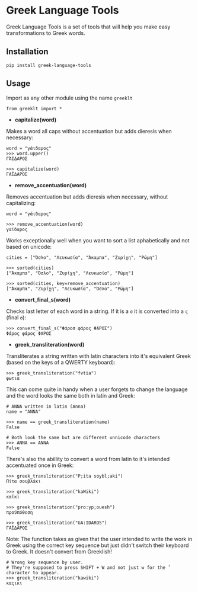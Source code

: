# Greek Language Tools

Greek Language Tools is a set of tools that will help you make easy transformations to Greek words.

## Installation

`pip install greek-language-tools`

## Usage

Import as any other module using the name `greeklt`

`from greeklt import *` 

- **capitalize(word)**

Makes a word all caps without accentuation but adds dieresis when necessary:

```
word = "γάιδαρος"
>>> word.upper()
ΓΆΙΔΑΡΟΣ

>>> capitalize(word)
ΓΑΪΔΑΡΟΣ
```

- **remove_accentuation(word)**

Removes accentuation but adds dieresis when necessary, without capitalizing:

```
word = "γάιδαρος"

>>> remove_accentuation(word)
γαϊδαρος
```

Works exceptionally well when you want to sort a list aphabetically and not based on unicode:

```
cities = ["Όσλο", "Λευκωσία", "Άκαμπα", "Ζυρίχη", "Ρώμη"]

>>> sorted(cities)
["Άκαμπα", "Όσλο", "Ζυρίχη", "Λευκωσία", "Ρώμη"]

>>> sorted(cities, key=remove_accentuation)
["Άκαμπα", "Ζυρίχη", "Λευκωσία", "Όσλο", "Ρώμη"]
```

- **convert_final_s(word)**

Checks last letter of each word in a string. If it is a `σ` it is converted into a `ς` (final `σ`):

```
>>> convert_final_s("Φάροσ φάρος ΦΑΡΟΣ")
Φάρος φάρος ΦΑΡΟΣ
```

- **greek_transliteration(word)**

Transliterates a string written with latin characters into it's equivalent Greek (based on the keys of a QWERTY keyboard):

```
>>> greek_transliteration("fvtia")
φωτια
```

This can come quite in handy when a user forgets to change the language and the word looks the same both in latin and Greek:
```
# ANNA written in latin (Anna)
name = "ANNA"

>>> name == greek_transliteration(name)
False

# Both look the same but are different unnicode characters
>>> ANNA == ΑΝΝΑ
False
```

There's also the abillity to convert a word from latin to it's intended accentuated once in Greek:

```
>>> greek_transliteration("P;ita soybl;aki")
Πίτα σουβλάκι

>>> greek_transliteration("kaWiki")
καΐκι

>>> greek_transliteration("pro:yp;ouesh")
προϋπόθεση

>>> greek_transliteration("GA:IDAROS")
ΓΑΪΔΑΡΟΣ
```

Note: The function takes as given that the user intended to write the work in Greek using the correct key sequence but just didn't switch their keyboard to Greek. It doesn't convert from Greeklish!

```
# Wrong key sequence by user.
# They're supposed to press SHIFT + W and not just w for the ΅ character to appear.
>>> greek_transliteration("kawiki")
καςικι
```